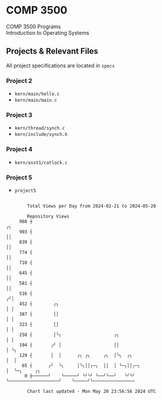 # COMP 3500
COMP 3500 Programs  
Introduction to Operating Systems  
## Projects & Relevant Files
All project specifications are located in `specs`
### Project 2
- `kern/main/hello.c`
- `kern/main/main.c`
### Project 3
- `kern/thread/synch.c`
- `kern/include/synch.h`
### Project 4
- `kern/asst1/catlock.c`
### Project 5
- `project5`

```

        Total Views per Day from 2024-02-21 to 2024-05-20

        Repository Views
     968 ┼                                                             ╭╮
     903 ┤                                                             ││
     839 ┤                                                             ││
     774 ┤                                                             ││
     710 ┤                                                             ││
     645 ┤                                                             ││
     581 ┤                                                             ││
     516 ┤                                                            ╭╯│
     452 ┤        ╭╮                                                  │ │
     387 ┤        ││                                                  │ │
     323 ┤        ││                                                  │ │
     258 ┤        │╰╮                    ╭╮                           │ │
     194 ┤       ╭╯ │                    ││                           │ ╰╮
     129 ┤       │  │      ╭╮ ╭╮     ╭╮  │╰╮  ╭╮                      │  │
      65 ┤      ╭╯  ╰╮     │╰╮││╭─╮  ││  │ ╰─╮││╭─╮                   │  ╰─╮     ╭╮
       0 ┼──────╯    ╰─────╯ ╰╯╰╯ ╰──╯╰──╯   ╰╯╰╯ ╰───────────────────╯    ╰─────╯╰────────────────

        Chart last updated - Mon May 20 23:56:56 2024 UTC
        
```
